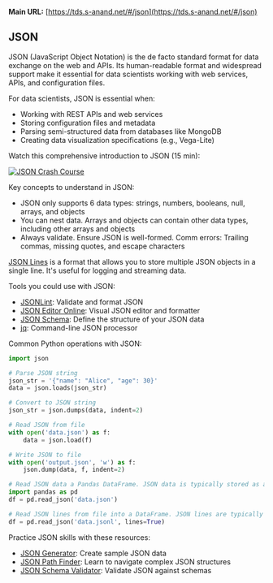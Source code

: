 **Main URL:** [https://tds.s-anand.net/#/json](https://tds.s-anand.net/#/json)

## JSON

JSON (JavaScript Object Notation) is the de facto standard format for data exchange on the web and APIs. Its human-readable format and widespread support make it essential for data scientists working with web services, APIs, and configuration files.

For data scientists, JSON is essential when:

- Working with REST APIs and web services
- Storing configuration files and metadata
- Parsing semi-structured data from databases like MongoDB
- Creating data visualization specifications (e.g., Vega-Lite)

Watch this comprehensive introduction to JSON (15 min):

[![JSON Crash Course](https://i.ytimg.com/vi_webp/GpOO5iKzOmY/sddefault.webp)](https://youtu.be/GpOO5iKzOmY)

Key concepts to understand in JSON:

- JSON only supports 6 data types: strings, numbers, booleans, null, arrays, and objects
- You can nest data. Arrays and objects can contain other data types, including other arrays and objects
- Always validate. Ensure JSON is well-formed. Comm errors: Trailing commas, missing quotes, and escape characters

[JSON Lines](https://jsonlines.org/) is a format that allows you to store multiple JSON objects in a single line.
It's useful for logging and streaming data.

Tools you could use with JSON:

- [JSONLint](https://jsonlint.com/): Validate and format JSON
- [JSON Editor Online](https://jsoneditoronline.org/): Visual JSON editor and formatter
- [JSON Schema](https://json-schema.org/): Define the structure of your JSON data
- [jq](https://stedolan.github.io/jq/): Command-line JSON processor

Common Python operations with JSON:

```python
import json

# Parse JSON string
json_str = '{"name": "Alice", "age": 30}'
data = json.loads(json_str)

# Convert to JSON string
json_str = json.dumps(data, indent=2)

# Read JSON from file
with open('data.json') as f:
    data = json.load(f)

# Write JSON to file
with open('output.json', 'w') as f:
    json.dump(data, f, indent=2)

# Read JSON data a Pandas DataFrame. JSON data is typically stored as an array of objects.
import pandas as pd
df = pd.read_json('data.json')

# Read JSON lines from file into a DataFrame. JSON lines are typically one line per object.
df = pd.read_json('data.jsonl', lines=True)
```

Practice JSON skills with these resources:

- [JSON Generator](https://json-generator.com/): Create sample JSON data
- [JSON Path Finder](https://jsonpathfinder.com/): Learn to navigate complex JSON structures
- [JSON Schema Validator](https://www.jsonschemavalidator.net/): Validate JSON against schemas

